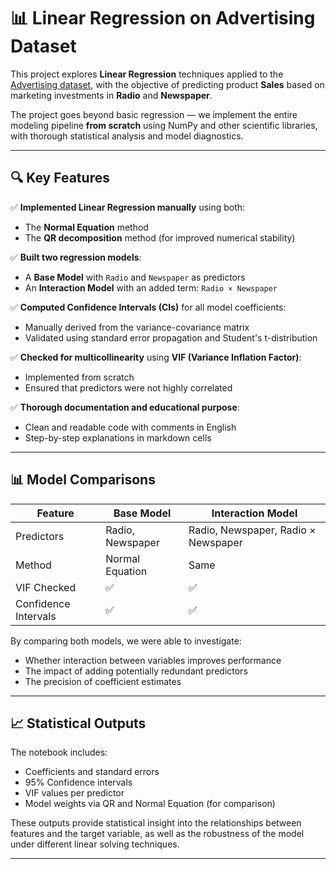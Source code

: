 # 📊 Linear Regression on Advertising Dataset

This project explores **Linear Regression** techniques applied to the [Advertising dataset](https://www.statlearning.com/), with the objective of predicting product **Sales** based on marketing investments in **Radio** and **Newspaper**.

The project goes beyond basic regression — we implement the entire modeling pipeline **from scratch** using NumPy and other scientific libraries, with thorough statistical analysis and model diagnostics.

---

## 🔍 Key Features

✅ **Implemented Linear Regression manually** using both:
- The **Normal Equation** method
- The **QR decomposition** method (for improved numerical stability)

✅ **Built two regression models**:
- A **Base Model** with `Radio` and `Newspaper` as predictors
- An **Interaction Model** with an added term: `Radio × Newspaper`

✅ **Computed Confidence Intervals (CIs)** for all model coefficients:
- Manually derived from the variance-covariance matrix
- Validated using standard error propagation and Student's t-distribution

✅ **Checked for multicollinearity** using **VIF (Variance Inflation Factor)**:
- Implemented from scratch
- Ensured that predictors were not highly correlated

✅ **Thorough documentation and educational purpose**:
- Clean and readable code with comments in English
- Step-by-step explanations in markdown cells


---

## 📊 Model Comparisons

| Feature               | Base Model | Interaction Model |
|----------------------|------------|-------------------|
| Predictors           | Radio, Newspaper | Radio, Newspaper, Radio × Newspaper |
| Method               | Normal Equation | Same |
| VIF Checked          | ✅          | ✅                |
| Confidence Intervals | ✅          | ✅                |

By comparing both models, we were able to investigate:
- Whether interaction between variables improves performance
- The impact of adding potentially redundant predictors
- The precision of coefficient estimates

---

## 📈 Statistical Outputs

The notebook includes:
- Coefficients and standard errors
- 95% Confidence intervals
- VIF values per predictor
- Model weights via QR and Normal Equation (for comparison)

These outputs provide statistical insight into the relationships between features and the target variable, as well as the robustness of the model under different linear solving techniques.

---







